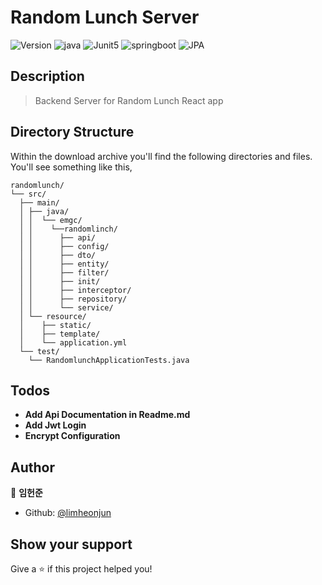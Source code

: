 
# Random Lunch Server

![Version](https://badgen.net/badge/version/1.0/yellow) ![java](https://badgen.net/badge/java/1.8/orange)
![Junit5](https://badgen.net/badge/Junit5/5.7/cyan)  ![springboot](https://badgen.net/badge/springboot/2.4.1/green) ![JPA](https://badgen.net/badge/JPA/2.4.1/green)




## Description

> Backend Server for Random Lunch React app

## Directory Structure

Within the download archive you'll find the following directories and files. You'll see something like this,

```
randomlunch/
└── src/
  ├── main/
  │ ├── java/
  │ │  └── emgc/
  │ │    └──randomlinch/
  │ │      ├── api/
  │ │      ├── config/
  │ │      ├── dto/
  │ │      ├── entity/
  │ │      ├── filter/
  │ │      ├── init/
  │ │      ├── interceptor/
  │ │      ├── repository/
  │ │      └── service/
  │ └── resource/
  │    ├── static/
  │    ├── template/
  │    └── application.yml
  └── test/
    └── RandomlunchApplicationTests.java
```




## Todos

- **Add Api Documentation in Readme.md**
- **Add Jwt Login**
- **Encrypt Configuration**



## Author



👤 **임헌준**



* Github: [@limheonjun](https://github.com/limheonjun)



## Show your support



Give a ⭐️ if this project helped you!

  
  

